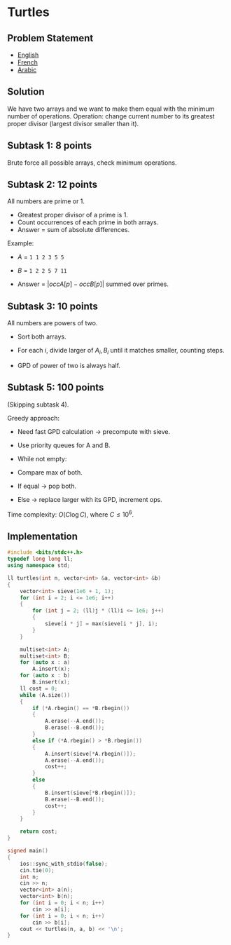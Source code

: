 # Turtles

## Problem Statement
- [English](statements/turtles%20(en).pdf)
- [French](statements/turtles%20(fr).pdf)
- [Arabic](statements/turtles%20(ar_DZ).pdf)

## Solution

We have two arrays and we want to make them equal with the minimum
number of operations.
Operation: change current number to its greatest proper divisor (largest
divisor smaller than it).

## Subtask 1: 8 points

Brute force all possible arrays, check minimum operations.

## Subtask 2: 12 points

All numbers are prime or $1$.
- Greatest proper divisor of a prime is $1$.
- Count occurrences of each prime in both arrays.
- Answer = sum of absolute differences.

Example:

- $A$ = `1 1 2 3 5 5`

- $B$ = `1 2 2 5 7 11`

- Answer = $|occA[p] - occB[p]|$ summed over primes.

## Subtask 3: 10 points

All numbers are powers of two.

- Sort both arrays.

- For each $i$, divide larger of $A_i, B_i$ until it matches smaller, counting steps.

- GPD of power of two is always half.

## Subtask 5: 100 points

(Skipping subtask 4).

Greedy approach: 
- Need fast GPD calculation → precompute with sieve.

- Use priority queues for A and B.

- While not empty:

- Compare max of both.

- If equal → pop both.

- Else → replace larger with its GPD, increment ops.

Time complexity: $O(C \log C)$, where $C \leq 10^6$.

## Implementation

```cpp
#include <bits/stdc++.h>
typedef long long ll;
using namespace std;

ll turtles(int n, vector<int> &a, vector<int> &b)
{
    vector<int> sieve(1e6 + 1, 1);
    for (int i = 2; i <= 1e6; i++)
    {
        for (int j = 2; (ll)j * (ll)i <= 1e6; j++)
        {
            sieve[i * j] = max(sieve[i * j], i);
        }
    }

    multiset<int> A;
    multiset<int> B;
    for (auto x : a)
        A.insert(x);
    for (auto x : b)
        B.insert(x);
    ll cost = 0;
    while (A.size())
    {
        if (*A.rbegin() == *B.rbegin())
        {
            A.erase(--A.end());
            B.erase(--B.end());
        }
        else if (*A.rbegin() > *B.rbegin())
        {
            A.insert(sieve[*A.rbegin()]);
            A.erase(--A.end());
            cost++;
        }
        else
        {
            B.insert(sieve[*B.rbegin()]);
            B.erase(--B.end());
            cost++;
        }
    }

    return cost;
}

signed main()
{
    ios::sync_with_stdio(false);
    cin.tie(0);
    int n;
    cin >> n;
    vector<int> a(n);
    vector<int> b(n);
    for (int i = 0; i < n; i++)
        cin >> a[i];
    for (int i = 0; i < n; i++)
        cin >> b[i];
    cout << turtles(n, a, b) << '\n';
}
```
